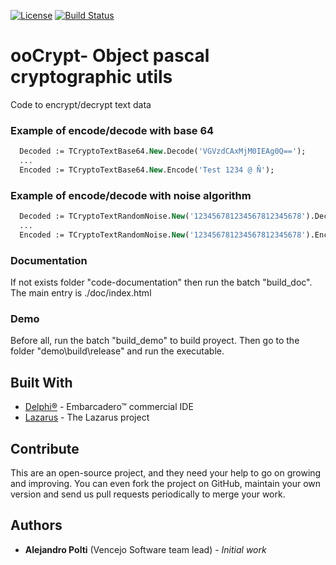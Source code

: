 [![License](https://img.shields.io/badge/License-BSD%203--Clause-blue.svg)](https://opensource.org/licenses/BSD-3-Clause)
[![Build Status](https://travis-ci.org/VencejoSoftware/ooCrypt.svg?branch=master)](https://travis-ci.org/VencejoSoftware/ooCrypt)

# ooCrypt- Object pascal cryptographic utils
Code to encrypt/decrypt text data

### Example of encode/decode with base 64
```pascal
  Decoded := TCryptoTextBase64.New.Decode('VGVzdCAxMjM0IEAg0Q==');
  ...
  Encoded := TCryptoTextBase64.New.Encode('Test 1234 @ Ñ');
```

### Example of encode/decode with noise algorithm
```pascal
  Decoded := TCryptoTextRandomNoise.New('123456781234567812345678').Decode('~+*@!#$%_');
  ...
  Encoded := TCryptoTextRandomNoise.New('123456781234567812345678').Encode('text');
```

### Documentation
If not exists folder "code-documentation" then run the batch "build_doc". The main entry is ./doc/index.html

### Demo
Before all, run the batch "build_demo" to build proyect. Then go to the folder "demo\build\release\" and run the executable.

## Built With
* [Delphi&reg;](https://www.embarcadero.com/products/rad-studio) - Embarcadero&trade; commercial IDE
* [Lazarus](https://www.lazarus-ide.org/) - The Lazarus project

## Contribute
This are an open-source project, and they need your help to go on growing and improving.
You can even fork the project on GitHub, maintain your own version and send us pull requests periodically to merge your work.

## Authors
* **Alejandro Polti** (Vencejo Software team lead) - *Initial work*